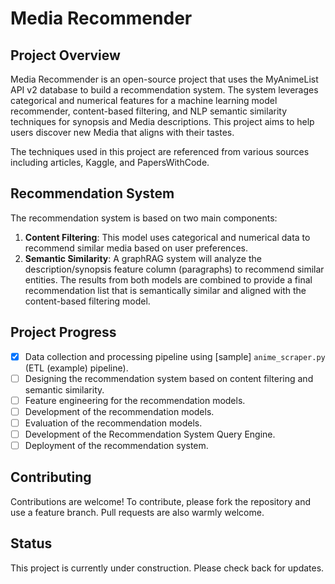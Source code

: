 # Media Recommender

## Project Overview

Media Recommender is an open-source project that uses the MyAnimeList API v2 database to build a recommendation system. The system leverages categorical and numerical features for a machine learning model recommender, content-based filtering, and NLP semantic similarity techniques for synopsis and Media descriptions. This project aims to help users discover new Media that aligns with their tastes.

The techniques used in this project are referenced from various sources including articles, Kaggle, and PapersWithCode.

## Recommendation System

The recommendation system is based on two main components:

1. **Content Filtering**: This model uses categorical and numerical data to recommend similar media based on user preferences.
2. **Semantic Similarity**: A graphRAG system will analyze the description/synopsis feature column (paragraphs) to recommend similar entities. The results from both models are combined to provide a final recommendation list that is semantically similar and aligned with the content-based filtering model.

## Project Progress

- [x] Data collection and processing pipeline using [sample] `anime_scraper.py` (ETL (example) pipeline).
- [ ] Designing the recommendation system based on content filtering and semantic similarity.
- [ ] Feature engineering for the recommendation models.
- [ ] Development of the recommendation models.
- [ ] Evaluation of the recommendation models.
- [ ] Development of the Recommendation System Query Engine.
- [ ] Deployment of the recommendation system.

## Contributing

Contributions are welcome! To contribute, please fork the repository and use a feature branch. Pull requests are also warmly welcome.

## Status

This project is currently under construction. Please check back for updates.
